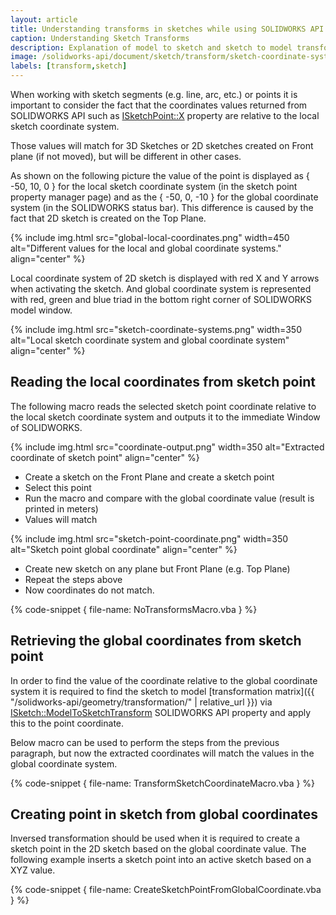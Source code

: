 ```yaml
---
layout: article
title: Understanding transforms in sketches while using SOLIDWORKS API
caption: Understanding Sketch Transforms
description: Explanation of model to sketch and sketch to model transformations in SOLIDWORKS API to properly calculate the coordinates of sketch segments
image: /solidworks-api/document/sketch/transform/sketch-coordinate-systems.png
labels: [transform,sketch]
---
```

When working with sketch segments (e.g. line, arc, etc.) or points it is important to consider the fact that the coordinates values returned from SOLIDWORKS API such as [ISketchPoint::X](http://help.solidworks.com/2017/English/api/sldworksapi/SolidWorks.Interop.sldworks~SolidWorks.Interop.sldworks.ISketchPoint~X.html) property are relative to the local sketch coordinate system.

Those values will match for 3D Sketches or 2D sketches created on Front plane (if not moved), but will be different in other cases.

As shown on the following picture the value of the point is displayed as { -50, 10, 0 } for the local sketch coordinate system (in the sketch point property manager page) and as the { -50, 0, -10 } for the global coordinate system (in the SOLIDWORKS status bar). This difference is caused by the fact that 2D sketch is created on the Top Plane.

{% include img.html src="global-local-coordinates.png" width=450 alt="Different values for the local and global coordinate systems." align="center" %}

Local coordinate system of 2D sketch is displayed with red X and Y arrows when activating the sketch. And global coordinate system is represented with red, green and blue triad in the bottom right corner of SOLIDWORKS model window.

{% include img.html src="sketch-coordinate-systems.png" width=350 alt="Local sketch coordinate system and global coordinate system" align="center" %}

## Reading the local coordinates from sketch point

The following macro reads the selected sketch point coordinate relative to the local sketch coordinate system and outputs it to the immediate Window of SOLIDWORKS.

{% include img.html src="coordinate-output.png" width=350 alt="Extracted coordinate of sketch point" align="center" %}

* Create a sketch on the Front Plane and create a sketch point
* Select this point
* Run the macro and compare with the global coordinate value (result is printed in meters)
* Values will match

{% include img.html src="sketch-point-coordinate.png" width=350 alt="Sketch point global coordinate" align="center" %}

* Create new sketch on any plane but Front Plane (e.g. Top Plane)
* Repeat the steps above
* Now coordinates do not match.

{% code-snippet { file-name: NoTransformsMacro.vba } %}

## Retrieving the global coordinates from sketch point

In order to find the value of the coordinate relative to the global coordinate system it is required to find the sketch to model [transformation matrix]({{ "/solidworks-api/geometry/transformation/" | relative_url }}) via [ISketch::ModelToSketchTransform](http://help.solidworks.com/2018/english/api/sldworksapi/SolidWorks.Interop.sldworks~SolidWorks.Interop.sldworks.ISketch~ModelToSketchTransform.html) SOLIDWORKS API property and apply this to the point coordinate.

Below macro can be used to perform the steps from the previous paragraph, but now the extracted coordinates will match the values in the global coordinate system.

{% code-snippet { file-name: TransformSketchCoordinateMacro.vba } %}

## Creating point in sketch from global coordinates

Inversed transformation should be used when it is required to create a sketch point in the 2D sketch based on the global coordinate value. The following example inserts a sketch point into an active sketch based on a XYZ value.

{% code-snippet { file-name: CreateSketchPointFromGlobalCoordinate.vba } %}
